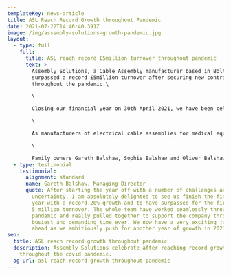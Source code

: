 ```yaml
---
templateKey: news-article
title: ASL Reach Record Growth throughout Pandemic
date: 2021-07-22T14:46:40.391Z
image: /img/assembly-solutions-growth-pandemic.jpg
layout:
  - type: full
    full:
      title: ASL reach record £5million turnover throughout pandemic
      text: >-
        Assembly Solutions, a Cable Assembly manufacturer based in Bolton have
        surpassed a record £5million turnover after securing new contracts
        throughout the pandemic.\

        \

        Closing our financial year on 30th April 2021, we have been celebrating a record year of £5million sales turnover which is an exceptional 25% growth on the previous year.\

        \

        As manufacturers of electrical cable assemblies for medical equipment, we have been busier than ever and proud to be supporting the Medical sector with cable assemblies for Covid testing equipment and other medical equipment including Hospital beds and Ventilation applications.\

        \

        Family owners Gareth Balshaw, Sophie Balshaw and Oliver Balshaw are thrilled to see such significant growth within their first year of ownership, after the company was passed down to them by Father Graham Balshaw in 2020.
  - type: testimonial
    testimonial:
      alignment: standard
      name: Gareth Balshaw, Managing Director
      quote: After starting the year off with a number of challenges and so much
        uncertainty, I am absolutely delighted to see us finish the financial
        year with a record 20% growth and to have surpassed for the first time,
        5 million turnover. The whole team have worked seamlessly throughout the
        pandemic and really pulled together to support the company through it's
        busiest and demanding time ever. We now have a very exciting journey
        ahead as we ambitiously push for another year of growth in 2021-22
seo:
  title: ASL reach record growth throughout pandemic
  description: Assembly Solutions celebrate after reaching record growth in sales
    throughout the covid pandemic.
  og-url: asl-reach-record-growth-throughout-pandemic
---
```

